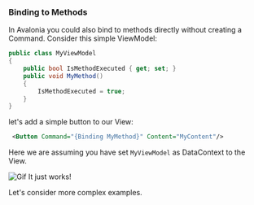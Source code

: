 ### Binding to Methods
In Avalonia you could also bind to methods directly without creating a Command.
Consider this simple ViewModel:
```csharp
public class MyViewModel
{
    public bool IsMethodExecuted { get; set; }
    public void MyMethod()
    {
        IsMethodExecuted = true;
    }
}
```
let's add a simple button to our View:
```xml
 <Button Command="{Binding MyMethod}" Content="MyContent"/>
```
Here we are assuming you have set `MyViewModel` as DataContext to the View.

![Gif](https://user-images.githubusercontent.com/53405089/172401616-9d0a6956-4d19-4bbc-b658-7b84142f43d5.gif)
It just works!

Let's consider more complex examples.
